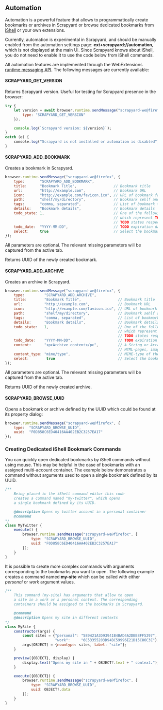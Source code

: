 ## Automation

Automation is a powerful feature that allows to programmatically create
bookmarks or archives in Scrapyard or browse dedicated bookmarks from
[iShell](https://gchristensen.github.io/ishell/) or your own extensions.

Currently, automation is experimental in Scrapyard, and should be
manually enabled from the automation settings page:
**ext+scrapyard://automation**,
which is not displayed at the main UI.
Since Scrapyard knows about iShell, you do not need to enable it to use the
code below from iShell commands.

All automation features are implemented through the WebExtensions
[runtime messaging API](href="https://developer.mozilla.org/en-US/docs/Mozilla/Add-ons/WebExtensions/API/runtime/sendMessage).
The following messages are currently available:

#### SCRAPYARD_GET_VERSION

Returns Scrapyard version. Useful for testing for Scrapyard presence in the browser:

```javascript
try {
    let version = await browser.runtime.sendMessage("scrapyard-we@firefox", {
        type: "SCRAPYARD_GET_VERSION"
    });

    console.log(`Scrapyard version: ${version}`);
}
catch (e) {
    сonsole.log("Scrapyard is not installed or automation is disabled");
}
```

#### SCRAPYARD_ADD_BOOKMARK

Creates a bookmark in Scrapyard.

```js
browser.runtime.sendMessage("scrapyard-we@firefox", {
    type:       "SCRAPYARD_ADD_BOOKMARK",
    title:      "Bookmark Title",                 // Bookmark title
    url:        "http://example.com",             // Bookmark URL
    icon:       "http://example.com/favicon.ico", // URL of bookmark favicon
    path:       "shelf/my/directory",             // Bookmark sehlf and directory
    tags:       "comma, separated",               // List of bookmark tags
    details:    "Bookmark details",               // Bookmark details
    todo_state: 1,                                // One of the following integers: 1, 2, 3,
                                                  // which represent TODO, WAITING, and POSTPONED
                                                  // TODO states respectively
    todo_date:  "YYYY-MM-DD",                     // TODO expiration date
    select:     true                              // Select the bookmark in the interface
});
```
All parameters are optional. The relevant missing parameters will be captured
from the active tab.

Returns UUID of the newly created bookmark.

#### SCRAPYARD_ADD_ARCHIVE

Creates an archive in Scrapyard.

```js
browser.runtime.sendMessage("scrapyard-we@firefox", {
    type:         "SCRAPYARD_ADD_ARCHIVE",
    title:        "Bookmark Title",                 // Bookmark title
    url:          "http://example.com",             // Bookmark URL
    icon:         "http://example.com/favicon.ico", // URL of bookmark favicon
    path:         "shelf/my/directory",             // Bookmark sehlf and directory
    tags:         "comma, separated",               // List of bookmark tags
    details:      "Bookmark details",               // Bookmark details
    todo_state:   1,                                // One of the following integers: 1, 2, 3,
                                                    // which represent TODO, WAITING, and POSTPONED
                                                    // TODO states respectively
    todo_date:    "YYYY-MM-DD",                     // TODO expiration date
    content:      "<p>Archive content</p>",         // A String or ArrayBuffer, representing text or bytes of the archived content
                                                    // HTML-pages, images, PDF-documents, and other files could be stored
    content_type: "mime/type",                      // MIME-type of the stored content
    select:        true                             // Select the bookmark in the interface
});
```
All parameters are optional. The relevant missing parameters will be captured
from the active tab.

Returns UUID of the newly created archive.

#### SCRAPYARD_BROWSE_UUID</h4>

Opens a bookmark or archive defined by the UUID which could be
found at its property dialog:

```js
browser.runtime.sendMessage("scrapyard-we@firefox", {
    type:  "SCRAPYARD_BROWSE_UUID",
    uuid:  "F0D858C6ED40416AA402EB2C3257EA17"
});
```

### Creating Dedicated iShell Bookmark Commands</h3>

You can quickly open dedicated bookmarks by iShell commands without using mouse. This may
be helpful in the case of bookmarks with an assigned multi-account container. The example below
demonstrates a command without arguments used to open a single bookmark defined by its UUID.

```js
/**
    Being placed in the iShell command editor this code
    creates a command named "my-twitter", which opens
    a single bookmark defined by its UUID.

    @description Opens my twitter account in a personal container
    @command
*/
class MyTwitter {
    execute() {
        browser.runtime.sendMessage("scrapyard-we@firefox", {
            type: "SCRAPYARD_BROWSE_UUID",
            uuid: "F0D858C6ED40416AA402EB2C3257EA17"
        });
    }
}
```

It is possible to create more complex commands with arguments corresponding to the bookmarks you want to open.
The following example creates a command named **my-site** which can be called with either
*personal* or *work* argument values.

```js
/**
    This command (my-site) has arguments that allow to open
    a site in a work or a personal context. The corresponding
    containers should be assigned to the bookmarks in Scrapyard.

    @command
    @description Opens my site in different contexts
*/
class MySite {
    constructor(args) {
        const sites = {"personal": "589421A3D93941B4BAD4A2DEE8FF5297",
                       "work":     "6C53355203D94BC59996E21D15C86C3E"};
        args[OBJECT] = {nountype: sites, label: "site"};
    }

    preview({OBJECT}, display) {
        display.text("Opens my site in " + OBJECT?.text + " context.");
    }

    execute({OBJECT}) {
        browser.runtime.sendMessage("scrapyard-we@firefox", {
            type: "SCRAPYARD_BROWSE_UUID",
            uuid: OBJECT?.data
        });
    }
}
```
